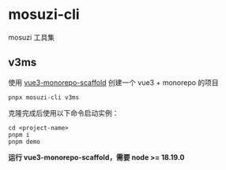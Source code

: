 # mosuzi-cli

mosuzi 工具集

## v3ms

使用 [vue3-monorepo-scaffold](https://github.com/mosuzi/vue3-monorepo-scaffold) 创建一个 vue3 + monorepo 的项目

```shell
pnpx mosuzi-cli v3ms
```

克隆完成后使用以下命令启动实例：

```shell
cd <project-name>
pnpm i
pnpm demo
```

**运行 vue3-monorepo-scaffold，需要 node >= 18.19.0**
